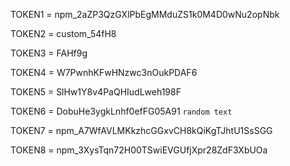 TOKEN1 = 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
  
TOKEN2 = custom_54fH8

TOKEN3 = FAHf9g

TOKEN4 = W7PwnhKFwHNzwc3nOukPDAF6

TOKEN5 = SlHw1Y8v4PaQHIudLweh198F

TOKEN6 = DobuHe3ygkLnhf0efFG05A91  `random text`

TOKEN7 = 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

TOKEN8 = 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
